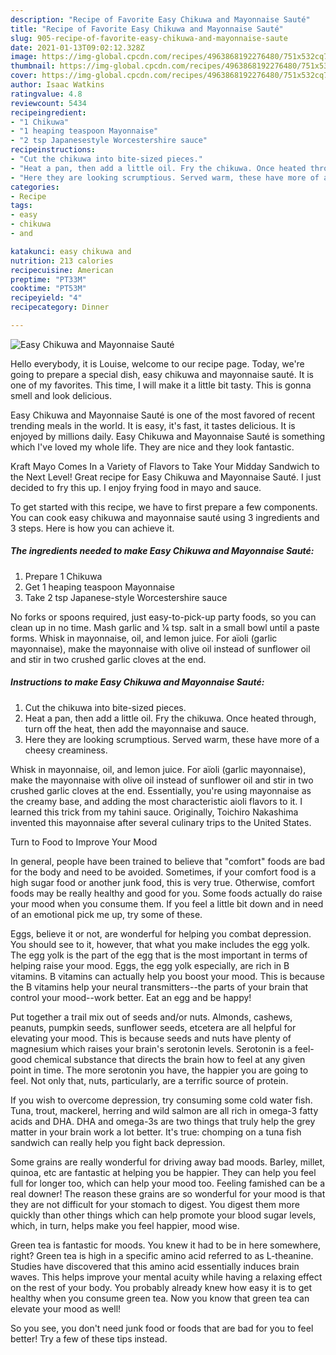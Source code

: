 ```yaml
---
description: "Recipe of Favorite Easy Chikuwa and Mayonnaise Sauté"
title: "Recipe of Favorite Easy Chikuwa and Mayonnaise Sauté"
slug: 905-recipe-of-favorite-easy-chikuwa-and-mayonnaise-saute
date: 2021-01-13T09:02:12.328Z
image: https://img-global.cpcdn.com/recipes/4963868192276480/751x532cq70/easy-chikuwa-and-mayonnaise-saute-recipe-main-photo.jpg
thumbnail: https://img-global.cpcdn.com/recipes/4963868192276480/751x532cq70/easy-chikuwa-and-mayonnaise-saute-recipe-main-photo.jpg
cover: https://img-global.cpcdn.com/recipes/4963868192276480/751x532cq70/easy-chikuwa-and-mayonnaise-saute-recipe-main-photo.jpg
author: Isaac Watkins
ratingvalue: 4.8
reviewcount: 5434
recipeingredient:
- "1 Chikuwa"
- "1 heaping teaspoon Mayonnaise"
- "2 tsp Japanesestyle Worcestershire sauce"
recipeinstructions:
- "Cut the chikuwa into bite-sized pieces."
- "Heat a pan, then add a little oil. Fry the chikuwa. Once heated through, turn off the heat, then add the mayonnaise and sauce."
- "Here they are looking scrumptious. Served warm, these have more of a cheesy creaminess."
categories:
- Recipe
tags:
- easy
- chikuwa
- and

katakunci: easy chikuwa and 
nutrition: 213 calories
recipecuisine: American
preptime: "PT33M"
cooktime: "PT53M"
recipeyield: "4"
recipecategory: Dinner

---
```



![Easy Chikuwa and Mayonnaise Sauté](https://img-global.cpcdn.com/recipes/4963868192276480/751x532cq70/easy-chikuwa-and-mayonnaise-saute-recipe-main-photo.jpg)

Hello everybody, it is Louise, welcome to our recipe page. Today, we're going to prepare a special dish, easy chikuwa and mayonnaise sauté. It is one of my favorites. This time, I will make it a little bit tasty. This is gonna smell and look delicious.

Easy Chikuwa and Mayonnaise Sauté is one of the most favored of recent trending meals in the world. It is easy, it's fast, it tastes delicious. It is enjoyed by millions daily. Easy Chikuwa and Mayonnaise Sauté is something which I've loved my whole life. They are nice and they look fantastic.

Kraft Mayo Comes In a Variety of Flavors to Take Your Midday Sandwich to the Next Level! Great recipe for Easy Chikuwa and Mayonnaise Sauté. I just decided to fry this up. I enjoy frying food in mayo and sauce.


To get started with this recipe, we have to first prepare a few components. You can cook easy chikuwa and mayonnaise sauté using 3 ingredients and 3 steps. Here is how you can achieve it.

<!--inarticleads1-->

##### The ingredients needed to make Easy Chikuwa and Mayonnaise Sauté:

1. Prepare 1 Chikuwa
1. Get 1 heaping teaspoon Mayonnaise
1. Take 2 tsp Japanese-style Worcestershire sauce


No forks or spoons required, just easy-to-pick-up party foods, so you can clean up in no time. Mash garlic and ¼ tsp. salt in a small bowl until a paste forms. Whisk in mayonnaise, oil, and lemon juice. For aïoli (garlic mayonnaise), make the mayonnaise with olive oil instead of sunflower oil and stir in two crushed garlic cloves at the end. 

<!--inarticleads2-->

##### Instructions to make Easy Chikuwa and Mayonnaise Sauté:

1. Cut the chikuwa into bite-sized pieces.
1. Heat a pan, then add a little oil. Fry the chikuwa. Once heated through, turn off the heat, then add the mayonnaise and sauce.
1. Here they are looking scrumptious. Served warm, these have more of a cheesy creaminess.


Whisk in mayonnaise, oil, and lemon juice. For aïoli (garlic mayonnaise), make the mayonnaise with olive oil instead of sunflower oil and stir in two crushed garlic cloves at the end. Essentially, you&#39;re using mayonnaise as the creamy base, and adding the most characteristic aioli flavors to it. I learned this trick from my tahini sauce. Originally, Toichiro Nakashima invented this mayonnaise after several culinary trips to the United States. 

Turn to Food to Improve Your Mood


In general, people have been trained to believe that "comfort" foods are bad for the body and need to be avoided. Sometimes, if your comfort food is a high sugar food or another junk food, this is very true. Otherwise, comfort foods may be really healthy and good for you. Some foods actually do raise your mood when you consume them. If you feel a little bit down and in need of an emotional pick me up, try some of these.

Eggs, believe it or not, are wonderful for helping you combat depression. You should see to it, however, that what you make includes the egg yolk. The egg yolk is the part of the egg that is the most important in terms of helping raise your mood. Eggs, the egg yolk especially, are rich in B vitamins. B vitamins can actually help you boost your mood. This is because the B vitamins help your neural transmitters--the parts of your brain that control your mood--work better. Eat an egg and be happy!

Put together a trail mix out of seeds and/or nuts. Almonds, cashews, peanuts, pumpkin seeds, sunflower seeds, etcetera are all helpful for elevating your mood. This is because seeds and nuts have plenty of magnesium which raises your brain's serotonin levels. Serotonin is a feel-good chemical substance that directs the brain how to feel at any given point in time. The more serotonin you have, the happier you are going to feel. Not only that, nuts, particularly, are a terrific source of protein.

If you wish to overcome depression, try consuming some cold water fish. Tuna, trout, mackerel, herring and wild salmon are all rich in omega-3 fatty acids and DHA. DHA and omega-3s are two things that truly help the grey matter in your brain work a lot better. It's true: chomping on a tuna fish sandwich can really help you fight back depression. 

Some grains are really wonderful for driving away bad moods. Barley, millet, quinoa, etc are fantastic at helping you be happier. They can help you feel full for longer too, which can help your mood too. Feeling famished can be a real downer! The reason these grains are so wonderful for your mood is that they are not difficult for your stomach to digest. You digest them more quickly than other things which can help promote your blood sugar levels, which, in turn, helps make you feel happier, mood wise.

Green tea is fantastic for moods. You knew it had to be in here somewhere, right? Green tea is high in a specific amino acid referred to as L-theanine. Studies have discovered that this amino acid essentially induces brain waves. This helps improve your mental acuity while having a relaxing effect on the rest of your body. You probably already knew how easy it is to get healthy when you consume green tea. Now you know that green tea can elevate your mood as well!

So you see, you don't need junk food or foods that are bad for you to feel better! Try  a few  of  these  tips  instead.

